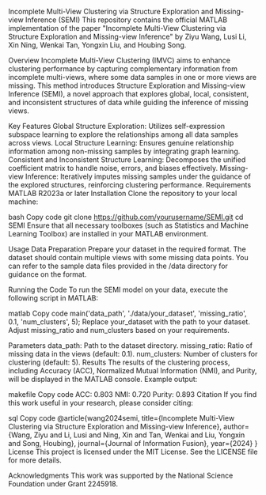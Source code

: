 Incomplete Multi-View Clustering via Structure Exploration and Missing-view Inference (SEMI)
This repository contains the official MATLAB implementation of the paper "Incomplete Multi-View Clustering via Structure Exploration and Missing-view Inference" by Ziyu Wang, Lusi Li, Xin Ning, Wenkai Tan, Yongxin Liu, and Houbing Song.

Overview
Incomplete Multi-View Clustering (IMVC) aims to enhance clustering performance by capturing complementary information from incomplete multi-views, where some data samples in one or more views are missing. This method introduces Structure Exploration and Missing-view Inference (SEMI), a novel approach that explores global, local, consistent, and inconsistent structures of data while guiding the inference of missing views.

Key Features
Global Structure Exploration: Utilizes self-expression subspace learning to explore the relationships among all data samples across views.
Local Structure Learning: Ensures genuine relationship information among non-missing samples by integrating graph learning.
Consistent and Inconsistent Structure Learning: Decomposes the unified coefficient matrix to handle noise, errors, and biases effectively.
Missing-view Inference: Iteratively imputes missing samples under the guidance of the explored structures, reinforcing clustering performance.
Requirements
MATLAB R2023a or later
Installation
Clone the repository to your local machine:

bash
Copy code
git clone https://github.com/yourusername/SEMI.git
cd SEMI
Ensure that all necessary toolboxes (such as Statistics and Machine Learning Toolbox) are installed in your MATLAB environment.

Usage
Data Preparation
Prepare your dataset in the required format. The dataset should contain multiple views with some missing data points. You can refer to the sample data files provided in the /data directory for guidance on the format.

Running the Code
To run the SEMI model on your data, execute the following script in MATLAB:

matlab
Copy code
main('data_path', './data/your_dataset', 'missing_ratio', 0.1, 'num_clusters', 5);
Replace your_dataset with the path to your dataset. Adjust missing_ratio and num_clusters based on your requirements.

Parameters
data_path: Path to the dataset directory.
missing_ratio: Ratio of missing data in the views (default: 0.1).
num_clusters: Number of clusters for clustering (default: 5).
Results
The results of the clustering process, including Accuracy (ACC), Normalized Mutual Information (NMI), and Purity, will be displayed in the MATLAB console. Example output:

makefile
Copy code
ACC: 0.803
NMI: 0.720
Purity: 0.893
Citation
If you find this work useful in your research, please consider citing:

sql
Copy code
@article{wang2024semi,
  title={Incomplete Multi-View Clustering via Structure Exploration and Missing-view Inference},
  author={Wang, Ziyu and Li, Lusi and Ning, Xin and Tan, Wenkai and Liu, Yongxin and Song, Houbing},
  journal={Journal of Information Fusion},
  year={2024}
}
License
This project is licensed under the MIT License. See the LICENSE file for more details.

Acknowledgments
This work was supported by the National Science Foundation under Grant 2245918.
